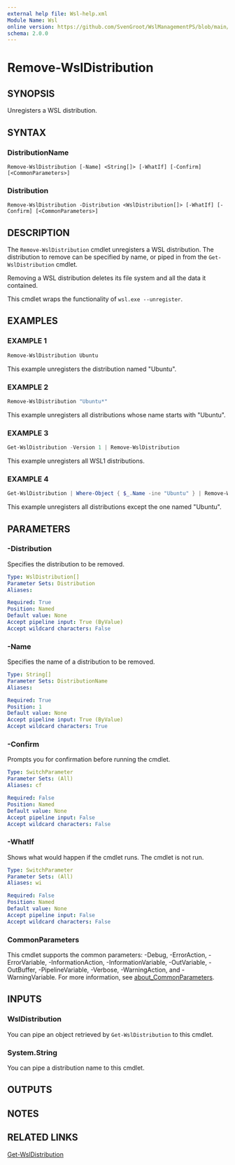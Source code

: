 ```yaml
---
external help file: Wsl-help.xml
Module Name: Wsl
online version: https://github.com/SvenGroot/WslManagementPS/blob/main/docs/Remove-WslDistribution.md
schema: 2.0.0
---
```


# Remove-WslDistribution

## SYNOPSIS

Unregisters a WSL distribution.

## SYNTAX

### DistributionName

```
Remove-WslDistribution [-Name] <String[]> [-WhatIf] [-Confirm] [<CommonParameters>]
```

### Distribution

```
Remove-WslDistribution -Distribution <WslDistribution[]> [-WhatIf] [-Confirm] [<CommonParameters>]
```

## DESCRIPTION

The `Remove-WslDistribution` cmdlet unregisters a WSL distribution. The distribution to remove can
be specified by name, or piped in from the `Get-WslDistribution` cmdlet.

Removing a WSL distribution deletes its file system and all the data it contained.

This cmdlet wraps the functionality of `wsl.exe --unregister`.

## EXAMPLES

### EXAMPLE 1

```powershell
Remove-WslDistribution Ubuntu
```

This example unregisters the distribution named "Ubuntu".

### EXAMPLE 2

```powershell
Remove-WslDistribution "Ubuntu*"
```

This example unregisters all distributions whose name starts with "Ubuntu".

### EXAMPLE 3

```powershell
Get-WslDistribution -Version 1 | Remove-WslDistribution
```

This example unregisters all WSL1 distributions.

### EXAMPLE 4

```powershell
Get-WslDistribution | Where-Object { $_.Name -ine "Ubuntu" } | Remove-WslDistribution
```

This example unregisters all distributions except the one named "Ubuntu".

## PARAMETERS

### -Distribution

Specifies the distribution to be removed.

```yaml
Type: WslDistribution[]
Parameter Sets: Distribution
Aliases:

Required: True
Position: Named
Default value: None
Accept pipeline input: True (ByValue)
Accept wildcard characters: False
```

### -Name

Specifies the name of a distribution to be removed.

```yaml
Type: String[]
Parameter Sets: DistributionName
Aliases:

Required: True
Position: 1
Default value: None
Accept pipeline input: True (ByValue)
Accept wildcard characters: True
```

### -Confirm

Prompts you for confirmation before running the cmdlet.

```yaml
Type: SwitchParameter
Parameter Sets: (All)
Aliases: cf

Required: False
Position: Named
Default value: None
Accept pipeline input: False
Accept wildcard characters: False
```

### -WhatIf

Shows what would happen if the cmdlet runs.
The cmdlet is not run.

```yaml
Type: SwitchParameter
Parameter Sets: (All)
Aliases: wi

Required: False
Position: Named
Default value: None
Accept pipeline input: False
Accept wildcard characters: False
```

### CommonParameters

This cmdlet supports the common parameters: -Debug, -ErrorAction, -ErrorVariable, -InformationAction, -InformationVariable, -OutVariable, -OutBuffer, -PipelineVariable, -Verbose, -WarningAction, and -WarningVariable. For more information, see [about_CommonParameters](http://go.microsoft.com/fwlink/?LinkID=113216).

## INPUTS

### WslDistribution

You can pipe an object retrieved by `Get-WslDistribution` to this cmdlet.

### System.String

You can pipe a distribution name to this cmdlet.

## OUTPUTS

## NOTES

## RELATED LINKS

[Get-WslDistribution](Get-WslDistribution.md)
